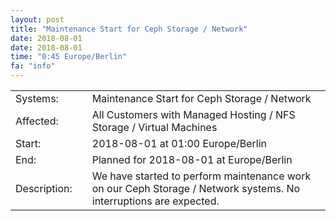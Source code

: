 ```yaml
---
layout: post
title: "Maintenance Start for Ceph Storage / Network"
date: 2018-08-01
date: 2018-08-01
time: "0:45 Europe/Berlin"
fa: "info"
---
```


|                   |   |                                                                      |
|-------------------|---|----------------------------------------------------------------------|
| Systems:          |   | Maintenance Start for Ceph Storage / Network|
| Affected:         |   | All Customers with Managed Hosting / NFS Storage / Virtual Machines |
| Start:            |   | 2018-08-01 at 01:00 Europe/Berlin |
| End:              |   | Planned for 2018-08-01 at   Europe/Berlin |
| Description:      |   | We have started to perform maintenance work on our Ceph Storage / Network systems. No interruptions are expected. |